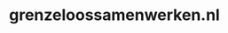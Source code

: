 ---
layout: post
title:  "grenzeloossamenwerken.nl"
internal_url:  "/dutchgov/grenzeloossamenwerken.nl.html"
categories: dutchgov
---
